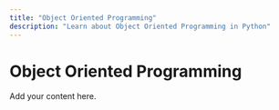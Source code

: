 ```yaml
---
title: "Object Oriented Programming"
description: "Learn about Object Oriented Programming in Python"
---
```


# Object Oriented Programming

Add your content here.
